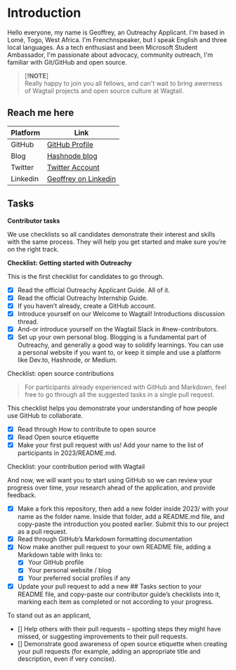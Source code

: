 # Introduction

Hello everyone, my name is Geoffrey, an Outreachy Applicant.
I'm based in Lomé, Togo, West Africa. I'm Frenchnspeaker, but I speak English and three local languages.
As a tech enthusiast and been Microsoft Student Ambassador,
 I'm passionate about advocacy, community outreach, I'm familiar with Git/GitHub and open source.

> [__!NOTE__]  
Really happy to join you all fellows, and can't wait to bring awerness of Wagtail projects and open source culture at Wagtail.

## Reach me here

| Platform          | Link                                    |
|-------------------|-----------------------------------------|
| GitHub            | [GitHub Profile](https://github.com/geoffreylgv) |
| Blog | [Hashnode blog](https://geoffreylgv.hashnode.dev/)                |
| Twitter    | [Twitter Account](https://twitter.com/geoffreylgv)      |
| Linkedin    | [Geoffrey on Linkedin](https://twitter.com/geoffreylgv)      |

## Tasks

**Contributor tasks**

We use checklists so all candidates demonstrate their interest and skills with the same process. They will help you get started and make sure you’re on the right track.

**Checklist: Getting started with Outreachy**

This is the first checklist for candidates to go through.

- [x] Read the official Outreachy Applicant Guide. All of it.
- [x] Read the official Outreachy Internship Guide.
- [x] If you haven’t already, create a GitHub account.
- [x] Introduce yourself on our Welcome to Wagtail! Introductions discussion thread.
- [x] And-or introduce yourself on the Wagtail Slack in #new-contributors.
- [x] Set up your own personal blog. Blogging is a fundamental part of Outreachy, and generally a good way to solidify learnings. You can use a personal website if you want to, or keep it simple and use a platform like Dev.to, Hashnode, or Medium.

Checklist: open source contributions

> For participants already experienced with GitHub and Markdown, feel free to go through all the suggested tasks in a single pull request.

This checklist helps you demonstrate your understanding of how people use GitHub to collaborate.

- [x] Read through How to contribute to open source
- [x] Read Open source etiquette
- [x] Make your first pull request with us! Add your name to the list of participants in 2023/README.md.

Checklist: your contribution period with Wagtail

And now, we will want you to start using GitHub so we can review your progress over time, your research ahead of the application, and provide feedback.

- [x] Make a fork this repository, then add a new folder inside 2023/ with your name as the folder name. Inside that folder, add a README.md file, and copy-paste the introduction you posted earlier. Submit this to our project as a pull request.
- [x] Read through GitHub’s Markdown formatting documentation
- [x] Now make another pull request to your own README file, adding a Markdown table with links to:
  - [x] Your GitHub profile
  - [x] Your personal website / blog
  - [x] Your preferred social profiles if any
- [x] Update your pull request to add a new ## Tasks section to your README file, and copy-paste our contributor guide’s checklists into it, marking each item as completed or not according to your progress.

To stand out as an applicant,

- [] Help others with their pull requests – spotting steps they might have missed, or suggesting improvements to their pull requests.
- [] Demonstrate good awareness of open source etiquette when creating your pull requests (for example, adding an appropriate title and description, even if very concise).
